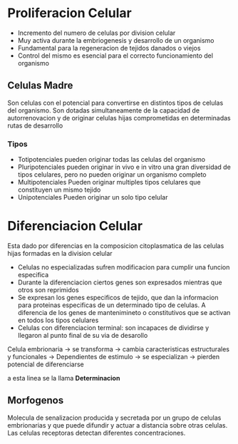 # Proliferacion Celular

- Incremento del numero de celulas por division celular
- Muy activa durante la embriogenesis y desarrollo de un organismo
- Fundamental para la regeneracion de tejidos danados o viejos
- Control del mismo es esencial para el correcto funcionamiento del organismo

## Celulas Madre

Son celulas con el potencial para convertirse en distintos tipos de celulas del organismo.
Son dotadas simultaneamente de la capacidad de autorrenovacion y de originar celulas hijas comprometidas en determinadas rutas de desarrollo

### Tipos

- Totipotenciales
  pueden originar todas las celulas del organismo
- Pluripotenciales
  pueden originar in vivo e in vitro una gran diversidad de tipos celulares, pero no pueden originar un organismo completo
- Multipotenciales
  Pueden originar multiples tipos celulares que constituyen un mismo tejido
- Unipotenciales
  Pueden originar un solo tipo celular
# Diferenciacion Celular

Esta dado por diferencias en la composicion citoplasmatica de las celulas hijas formadas en la division celular

- Celulas no especializadas sufren modificacion para cumplir una funcion especifica
- Durante la diferenciacion ciertos genes son expresados mientras que otros son reprimidos
- Se expresan los genes especificos de tejido, que dan la informacion para proteinas especificas de un determinado tipo de celulas. A diferencia de los genes de mantenimineto o constitutivos que se activan en todos los tipos celulares
- Celulas con diferenciacion terminal: son incapaces de dividirse y llegaron al punto final de su via de desarollo

Celula embrionaria → se transforma → cambia caracteristicas estructurales y funcionales → Dependientes de estimulo → se especializan → pierden potencial de diferenciarse

a esta linea se la llama **Determinacion**

## Morfogenos

Molecula de senalizacion producida y secretada por un grupo de celulas embrionarias y que puede difundir y actuar a distancia sobre otras celulas. Las celulas receptoras detectan diferentes concentraciones.
